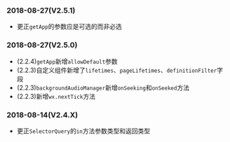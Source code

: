 ### 2018-08-27(V2.5.1)
- 更正`getApp`的参数应是可选的而非必选
### 2018-08-27(V2.5.0)
- (2.2.4)`getApp`新增`allowDefault`参数
- (2.2.3)自定义组件新增了`lifetimes`、`pageLifetimes`、`definitionFilter`字段
- (2.2.3)`backgroundAudioManager`新增`onSeeking`和`onSeeked`方法
- (2.2.3)新增`wx.nextTick`方法
### 2018-08-14(V2.4.X)
- 更正`SelectorQuery`的`in`方法参数类型和返回类型
